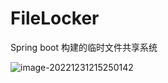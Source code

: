 # FileLocker
Spring boot 构建的临时文件共享系统

![image-20221231215250142](https://yvling-typora-image-1257337367.cos.ap-nanjing.myqcloud.com/typora/image-20221231215250142.png)
